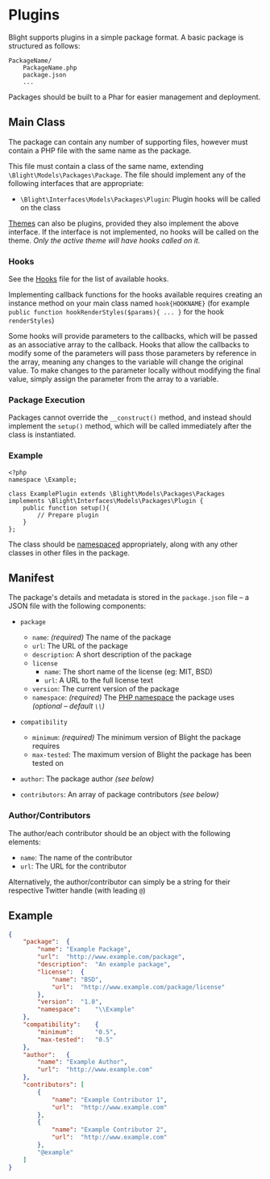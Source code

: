 Plugins
=======

Blight supports plugins in a simple package format. A basic package is structured as follows:

	PackageName/
		PackageName.php
		package.json
		...

Packages should be built to a Phar for easier management and deployment.


## Main Class

The package can contain any number of supporting files, however must contain a PHP file with the same name as the package.

This file must contain a class of the same name, extending `\Blight\Models\Packages\Package`. The file should implement any of the following interfaces that are appropriate:

- `\Blight\Interfaces\Models\Packages\Plugin`: Plugin hooks will be called on the class

[Themes](Themes.md) can also be plugins, provided they also implement the above interface. If the interface is not implemented, no hooks will be called on the theme. _Only the active theme will have hooks called on it._


### Hooks

See the [Hooks](HOOKS.md) file for the list of available hooks.

Implementing callback functions for the hooks available requires creating an instance method on your main class named `hook{HOOKNAME}` (for example `public function hookRenderStyles($params){ ... }` for the hook `renderStyles`)

Some hooks will provide parameters to the callbacks, which will be passed as an associative array to the callback. Hooks that allow the callbacks to modify some of the parameters will pass those parameters by reference in the array, meaning any changes to the variable will change the original value. To make changes to the parameter locally without modifying the final value, simply assign the parameter from the array to a variable.


### Package Execution

Packages cannot override the `__construct()` method, and instead should implement the `setup()` method, which will be called immediately after the class is instantiated.


### Example

	<?php
	namespace \Example;

	class ExamplePlugin extends \Blight\Models\Packages\Packages implements \Blight\Interfaces\Models\Packages\Plugin {
		public function setup(){
			// Prepare plugin
		}
	};

The class should be [namespaced](http://www.php.net/manual/en/language.namespaces.rationale.php) appropriately, along with any other classes in other files in the package.


## Manifest

The package's details and metadata is stored in the `package.json` file – a JSON file with the following components:

- `package`

	- `name`: _(required)_ The name of the package
	- `url`: The URL of the package
	- `description`: A short description of the package
	- `license`
		- `name`: The short name of the license (eg: MIT, BSD)
		- `url`: A URL to the full license text
	- `version`: The current version of the package
	- `namespace`: _(required)_ The [PHP namespace](http://www.php.net/manual/en/language.namespaces.rationale.php) the package uses _(optional – default `\\`)_

- `compatibility`

	- `minimum`: _(required)_ The minimum version of Blight the package requires
	- `max-tested`: The maximum version of Blight the package has been tested on

- `author`: The package author _(see below)_

- `contributors`: An array of package contributors _(see below)_

### Author/Contributors

The author/each contributor should be an object with the following elements:

- `name`: The name of the contributor
- `url`: The URL for the contributor

Alternatively, the author/contributor can simply be a string for their respective Twitter handle (with leading `@`)


## Example

~~~json
{
	"package":	{
		"name":	"Example Package",
		"url":	"http://www.example.com/package",
		"description":	"An example package",
		"license":	{
			"name":	"BSD",
			"url":	"http://www.example.com/package/license"
		},
		"version":	"1.0",
		"namespace":	"\\Example"
	},
	"compatibility":	{
		"minimum":		"0.5",
		"max-tested":	"0.5"
	},
	"author":	{
		"name":	"Example Author",
		"url":	"http://www.example.com"
	},
	"contributors":	[
		{
			"name":	"Example Contributor 1",
			"url":	"http://www.example.com"
		},
		{
			"name":	"Example Contributor 2",
			"url":	"http://www.example.com"
		},
		"@example"
	]
}
~~~

